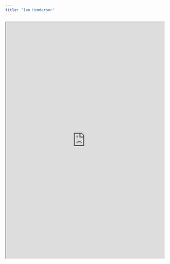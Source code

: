 ```yaml
---
title: "Ian Henderson"
---
```




<iframe height="750" width="100%" src="https://ewelton.github.io/ktest/wiki.html#Ian%20Henderson"></iframe>
